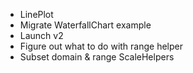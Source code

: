 - LinePlot
- Migrate WaterfallChart example
- Launch v2
- Figure out what to do with range helper
- Subset domain & range ScaleHelpers